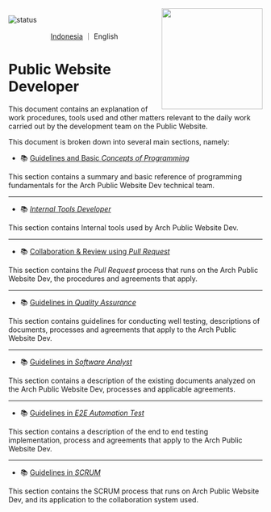 
<!--https://user-images.githubusercontent.com/5713670/87202985-820dcb80-c2b6-11ea-9f56-7ec461c497c3.gif-->
<img align='right' src='https://octodex.github.com/images/hula_loop_octodex03.gif' width='200'>

![status](https://img.shields.io/badge/status-review-yellow)
<!-- ![status](https://img.shields.io/badge/status-up-brightgreen) -->

<p align="center">
   <a href="https://github.com/shennawardana23/pba-tech-handbook" >Indonesia</a>
  ｜
  English
</p>

# Public Website **Developer**

This document contains an explanation of work procedures, tools used and other matters relevant to the daily work carried out by the development team on the Public Website.

This document is broken down into several main sections, namely:

- 📚 [Guidelines and Basic _Concepts of Programming_](programming-concepts.md)

This section contains a summary and basic reference of programming fundamentals for the Arch Public Website Dev technical team.

---

- 📚 [_Internal Tools Developer_](internal-tools-development.md)

This section contains Internal tools used by Arch Public Website Dev.

---

- 📚 [Collaboration & Review using _Pull Request_](pull-request-workflow.md)

This section contains the _Pull Request_ process that runs on the Arch Public Website Dev, the procedures and agreements that apply.

---

- 📚 [Guidelines in _Quality Assurance_](quality-assurance.md)

This section contains guidelines for conducting well testing, descriptions of documents, processes and agreements that apply to the Arch Public Website Dev.

---

- 📚 [Guidelines in _Software Analyst_](software-analyst.md)

This section contains a description of the existing documents analyzed on the Arch Public Website Dev, processes and applicable agreements.

---

- 📚 [Guidelines in _E2E Automation Test_](e2e-automate-test-development.md)

This section contains a description of the end to end testing implementation, process and agreements that apply to the Arch Public Website Dev.

---

- 📚 [Guidelines in _SCRUM_](scrum.md)

This section contains the SCRUM process that runs on Arch Public Website Dev, and its application to the collaboration system used.
